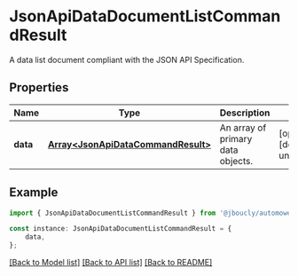 # JsonApiDataDocumentListCommandResult

A data list document compliant with the JSON API Specification.

## Properties

Name | Type | Description | Notes
------------ | ------------- | ------------- | -------------
**data** | [**Array&lt;JsonApiDataCommandResult&gt;**](JsonApiDataCommandResult.md) | An array of primary data objects. | [optional] [default to undefined]

## Example

```typescript
import { JsonApiDataDocumentListCommandResult } from '@jboucly/automower-connect-sdk';

const instance: JsonApiDataDocumentListCommandResult = {
    data,
};
```

[[Back to Model list]](../README.md#documentation-for-models) [[Back to API list]](../README.md#documentation-for-api-endpoints) [[Back to README]](../README.md)

